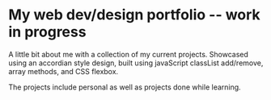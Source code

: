 # My web dev/design portfolio -- work in progress

A little bit about me with a collection of my current projects. Showcased using an accordian style design, built using javaScript classList add/remove, array methods, and CSS flexbox.

The projects include personal as well as projects done while learning.